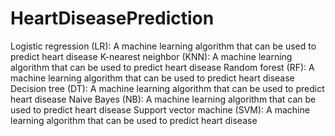 # HeartDiseasePrediction
Logistic regression (LR): A machine learning algorithm that can be used to predict heart disease 
K-nearest neighbor (KNN): A machine learning algorithm that can be used to predict heart disease 
Random forest (RF): A machine learning algorithm that can be used to predict heart disease 
Decision tree (DT): A machine learning algorithm that can be used to predict heart disease 
Naive Bayes (NB): A machine learning algorithm that can be used to predict heart disease 
Support vector machine (SVM): A machine learning algorithm that can be used to predict heart disease 
